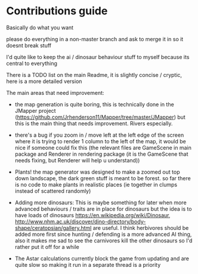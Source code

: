 # Contributions guide

Basically do what you want 

please do everything in a non-master branch and ask to merge it in so it doesnt break stuff

I'd quite like to keep the ai / dinosaur behaviour stuff to myself because its central to everything

There is a TODO list on the main Readme, it is slightly concise / cryptic, here is a more detailed version

The main areas that need improvement:

 - the map generation is quite boring, this is technically done in the JMapper project (https://github.com/Jrhenderson11/Mapper/tree/master/JMapper) but this is the main thing that needs improvement. Rivers especially.

 - there's a bug if you zoom in / move left at the left edge of the screen where it is trying to render 1 column to the left of the map, it would be nice if someone could fix this (the relevant files are GameScene in main package and Renderer in rendering package (it is the GameScene that needs fixing, but Renderer will help u understand)) 

 - Plants! the map generator was designed to make a zoomed out top down landscape, the dark green stuff is meant to be forest. so far there is no code to make plants in realistic places (ie together in clumps instead of scattered randomly)

 - Adding more dinosaurs: This is maybe something for later when more advanced behaviours / traits are in place for dinosaurs but the idea is to have loads of dinosaurs https://en.wikipedia.org/wiki/Dinosaur, http://www.nhm.ac.uk/discover/dino-directory/body-shape/ceratopsian/gallery.html are useful. I think herbivores should be added more first since hunting / defending is a more advanced AI thing, also it makes me sad to see the carnivores kill the other dinosaurs so I'd rather put it off for a while

 - The Astar calculations currently block the game from updating and are quite slow so making it run in a separate thread is a priority

